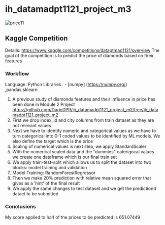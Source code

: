 # ih_datamadpt1121_project_m3
![price11](https://user-images.githubusercontent.com/91491555/162503288-ea46b41c-6e56-4eec-95ee-478851a4337d.jpg)

## Kaggle Competition
Details: https://www.kaggle.com/competitions/dataptmad1121/overview
The  goal of the competition  is to predict the price of diamonds based on their features

### Workflow
Language: Python
Libraries : - [numpy] (https://numpy.org/) ,pandas,sklearn

1. A previous study of diamonds features and their influence in price has been done in Module 2 Project https://github.com/DarioDPR/ih_datamadpt1121_project_m2/tree/ih_datamadpt1121_project_m2
2. First we drop index_id and city columns from train dataset as they are not relevant values
3. Next we have to identify numeric and categorical values as we have to turn categorical into 0-1 coded values to be identified by ML models. We also define the target which is the price
5. Scaling of numerical values is next step, we apply StandardScaler
6. With the numerical scaled data and the "dummies" caterigocal values we create one dataframe which is our final train set
7. We apply train-test-split which allows us to split the dataset into two blocks: model training and validation
8. Model Training: RandomForestRegressor
9. Then we make 20% prediction with relative mean squared error that gives as a 'hint' of the final result
10. We apply the same changes to test dataset and we get the predictiond dataet to be submitted

### Conclusions
My score applied to half of the prices to be predicted is 651.07449 
